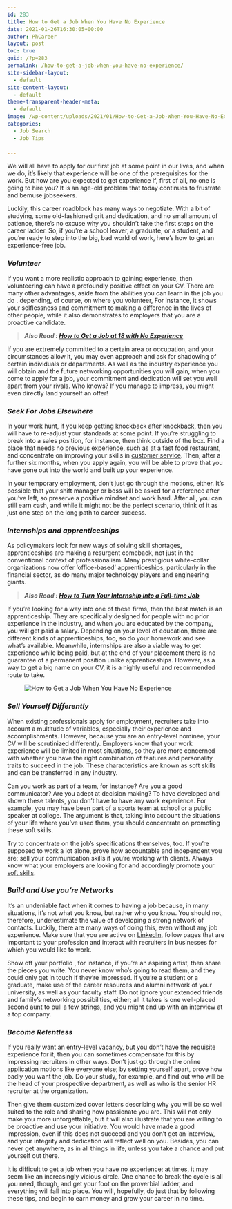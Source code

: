 ```yaml
---
id: 283
title: How to Get a Job When You Have No Experience
date: 2021-01-26T16:30:05+00:00
author: PhCareer
layout: post
toc: true
guid: /?p=283
permalink: /how-to-get-a-job-when-you-have-no-experience/
site-sidebar-layout:
  - default
site-content-layout:
  - default
theme-transparent-header-meta:
  - default
image: /wp-content/uploads/2021/01/How-to-Get-a-Job-When-You-Have-No-Experience-1.jpg
categories:
  - Job Search
  - Job Tips
 
---
```

We will all have to apply for our first job at some point in our lives, and when we do, it&#8217;s likely that experience will be one of the prerequisites for the work. But how are you expected to get experience if, first of all, no one is going to hire you? It is an age-old problem that today continues to frustrate and bemuse jobseekers.

Luckily, this career roadblock has many ways to negotiate. With a bit of studying, some old-fashioned grit and dedication, and no small amount of patience, there&#8217;s no excuse why you shouldn&#8217;t take the first steps on the career ladder. So, if you&#8217;re a school leaver, a graduate, or a student, and you&#8217;re ready to step into the big, bad world of work, here&#8217;s how to get an experience-free job.

### **_Volunteer_**

If you want a more realistic approach to gaining experience, then volunteering can have a profoundly positive effect on your CV. There are many other advantages, aside from the abilities you can learn in the job you do . depending, of course, on where you volunteer, For instance, it shows your selflessness and commitment to making a difference in the lives of other people, while it also demonstrates to employers that you are a proactive candidate.

<blockquote class="wp-block-quote">
  <p>
    <strong><em>Also Read : <a href="/how-to-get-a-job-at-18-with-no-experience/">How to Get a Job at 18 with No Experience</a></em></strong>
  </p>
</blockquote>

If you are extremely committed to a certain area or occupation, and your circumstances allow it, you may even approach and ask for shadowing of certain individuals or departments. As well as the industry experience you will obtain and the future networking opportunities you will gain, when you come to apply for a job, your commitment and dedication will set you well apart from your rivals. Who knows? If you manage to impress, you might even directly land yourself an offer!

### **_Seek For Jobs Elsewhere_**

In your work hunt, if you keep getting knockback after knockback, then you will have to re-adjust your standards at some point. If you&#8217;re struggling to break into a sales position, for instance, then think outside of the box. Find a place that needs no previous experience, such as at a fast food restaurant, and concentrate on improving your skills in [customer service](/signs-a-career-in-customer-service-is-for-you/). Then, after a further six months, when you apply again, you will be able to prove that you have gone out into the world and built up your experience.

In your temporary employment, don&#8217;t just go through the motions, either. It&#8217;s possible that your shift manager or boss will be asked for a reference after you&#8217;ve left, so preserve a positive mindset and work hard. After all, you can still earn cash, and while it might not be the perfect scenario, think of it as just one step on the long path to career success.

### **_Internships and apprenticeships_**

As policymakers look for new ways of solving skill shortages, apprenticeships are making a resurgent comeback, not just in the conventional context of professionalism. Many prestigious white-collar organizations now offer &#8216;office-based&#8217; apprenticeships, particularly in the financial sector, as do many major technology players and engineering giants.

<blockquote class="wp-block-quote">
  <p>
    <strong><em>Also Read : <a href="/how-to-turn-your-internship-into-a-full-time-job/">How to Turn Your Internship into a Full-time Job</a></em></strong>
  </p>
</blockquote>

If you&#8217;re looking for a way into one of these firms, then the best match is an apprenticeship. They are specifically designed for people with no prior experience in the industry, and when you are educated by the company, you will get paid a salary. Depending on your level of education, there are different kinds of apprenticeships, too, so do your homework and see what&#8217;s available. Meanwhile, internships are also a viable way to get experience while being paid, but at the end of your placement there is no guarantee of a permanent position unlike apprenticeships. However, as a way to get a big name on your CV, it is a highly useful and recommended route to take.


<figure class="wp-block-image size-large is-resized">

<img loading="lazy" src="/wp-content/uploads/2021/01/How-to-Get-a-Job-When-You-Have-No-Experience-1024x576.jpg" alt="How to Get a Job When You Have No Experience" class="wp-image-284" width="692" height="389" srcset="/wp-content/uploads/2021/01/How-to-Get-a-Job-When-You-Have-No-Experience-1024x576.jpg 1024w, /wp-content/uploads/2021/01/How-to-Get-a-Job-When-You-Have-No-Experience-300x169.jpg 300w, /wp-content/uploads/2021/01/How-to-Get-a-Job-When-You-Have-No-Experience-768x432.jpg 768w, /wp-content/uploads/2021/01/How-to-Get-a-Job-When-You-Have-No-Experience-1536x864.jpg 1536w, /wp-content/uploads/2021/01/How-to-Get-a-Job-When-You-Have-No-Experience.jpg 1600w" sizes="(max-width: 692px) 100vw, 692px" /> </figure> 

### **_Sell Yourself Differently_**

When existing professionals apply for employment, recruiters take into account a multitude of variables, especially their experience and accomplishments. However, because you are an entry-level nominee, your CV will be scrutinized differently. Employers know that your work experience will be limited in most situations, so they are more concerned with whether you have the right combination of features and personality traits to succeed in the job. These characteristics are known as soft skills and can be transferred in any industry.

Can you work as part of a team, for instance? Are you a good communicator? Are you adept at decision making? To have developed and shown these talents, you don&#8217;t have to have any work experience. For example, you may have been part of a sports team at school or a public speaker at college. The argument is that, taking into account the situations of your life where you&#8217;ve used them, you should concentrate on promoting these soft skills.

Try to concentrate on the job&#8217;s specifications themselves, too. If you&#8217;re supposed to work a lot alone, prove how accountable and independent you are; sell your communication skills if you&#8217;re working with clients. Always know what your employers are looking for and accordingly promote your [soft skills](/tips-on-how-to-improve-your-soft-skills-at-work/).

### **_Build and Use you&#8217;re Networks_**

It&#8217;s an undeniable fact when it comes to having a job because, in many situations, it&#8217;s not what you know, but rather who you know. You should not, therefore, underestimate the value of developing a strong network of contacts. Luckily, there are many ways of doing this, even without any job experience. Make sure that you are active on [LinkedIn](https://www.linkedin.com/), follow pages that are important to your profession and interact with recruiters in businesses for which you would like to work.

Show off your portfolio , for instance, if you&#8217;re an aspiring artist, then share the pieces you write. You never know who&#8217;s going to read them, and they could only get in touch if they&#8217;re impressed. If you&#8217;re a student or a graduate, make use of the career resources and alumni network of your university, as well as your faculty staff. Do not ignore your extended friends and family&#8217;s networking possibilities, either; all it takes is one well-placed second aunt to pull a few strings, and you might end up with an interview at a top company.

### **_Become Relentless_**

If you really want an entry-level vacancy, but you don&#8217;t have the requisite experience for it, then you can sometimes compensate for this by impressing recruiters in other ways. Don&#8217;t just go through the online application motions like everyone else; by setting yourself apart, prove how badly you want the job. Do your study, for example, and find out who will be the head of your prospective department, as well as who is the senior HR recruiter at the organization.

Then give them customized cover letters describing why you will be so well suited to the role and sharing how passionate you are. This will not only make you more unforgettable, but it will also illustrate that you are willing to be proactive and use your initiative. You would have made a good impression, even if this does not succeed and you don&#8217;t get an interview, and your integrity and dedication will reflect well on you. Besides, you can never get anywhere, as in all things in life, unless you take a chance and put yourself out there.

It is difficult to get a job when you have no experience; at times, it may seem like an increasingly vicious circle. One chance to break the cycle is all you need, though, and get your foot on the proverbial ladder, and everything will fall into place. You will, hopefully, do just that by following these tips, and begin to earn money and grow your career in no time.
